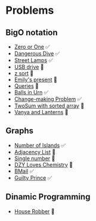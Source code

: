 # Problems

## BigO notation

- [Zero or One](https://vjudge.net/problem/Gym-101473A) :white_check_mark:
- [Dangerous Dive](https://vjudge.net/problem/Gym-101473E) :white_check_mark:
- [Street Lamps](https://vjudge.net/problem/Gym-100712C) :white_check_mark:
- [USB drive](https://vjudge.net/problem/CodeForces-609A) :thinking:
- [z sort](https://vjudge.net/problem/CodeForces-652B) :thinking:
- [Emily's present](https://vjudge.net/problem/CodeForces-609B) :thinking:
- [Queries](https://vjudge.net/problem/CodeForces-600B) :thinking:
- [Balls in Urn](https://vjudge.net/problem/Gym-101149A) :white_check_mark:
- [Change-making Problem](https://vjudge.net/problem/Gym-100488G) :white_check_mark:
- [TwoSum with sorted array](https://leetcode.com/problems/two-sum-ii-input-array-is-sorted/) :thinking:
- [Vanya and Lanterns](https://vjudge.net/problem/CodeForces-492B) :thinking:

## Graphs

- [Number of Islands](https://leetcode.com/problems/number-of-islands/) :white_check_mark:
- [Adjacency List](https://vjudge.net/problem/AtCoder-abc276_b) :thinking:
- [Single number](https://leetcode.com/problems/single-number/) :thinking:
- [DZY Loves Chemistry](https://vjudge.net/problem/CodeForces-445B) :thinking:
- [BMail](https://vjudge.net/problem/CodeForces-1057A) :white_check_mark:
- [Guilty Prince](https://vjudge.net/problem/LightOJ-1012) :white_check_mark:

## Dinamic Programming

- [House Robber](https://leetcode.com/problems/house-robber/) :thinking:
